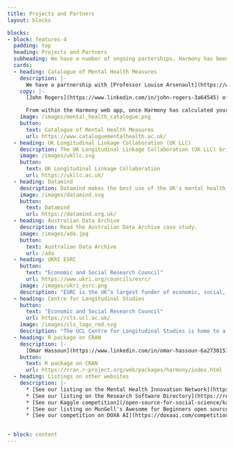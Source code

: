 ```yaml
---
title: Projects and Partners
layout: blocks

blocks:
- block: features-4
  padding: top
  heading: Projects and Partners
  subheading: We have a number of ongoing parterships. Harmony has been funded by the Economic and Social Research Council (ESRC) and by Wellcome as part of the Wellcome Data Prize in Mental Health.
  cards: 
  - heading: Catalogue of Mental Health Measures
    description: |-
      We have a partnership with [Professor Louise Arsenault](https://www.kcl.ac.uk/people/louise-arseneault) at the [Catalogue of Mental Health Measures](https://www.cataloguementalhealth.ac.uk/).
    copy: |- 
      [John Rogers](https://www.linkedin.com/in/john-rogers-3a64545) of [Delosis](https://www.delosis.com/), who developed the Catalogue of Mental Health Measures, is working on Harmony on software development.

      From within the Harmony web app, once Harmony has calculated your matches, you can click the Mental Health Catalogue logo to search for studies using a particular instrument. We are working on a bidirectional integration with the Mental Health Catalogue.
    image: /images/mental_health_catalogue.png
    button:
      text: Catalogue of Mental Health Measures
      url: https://www.cataloguementalhealth.ac.uk/
  - heading: UK Longitudinal Linkage Collaboration (UK LLC)
    description: The UK Longitudinal Linkage Collaboration (UK LLC) brings together information from longitudinal study volunteers with their routine records. 
    image: /images/ukllc.svg
    button:
      text: UK Longitudinal Linkage Collaboration
      url: https://ukllc.ac.uk/
  - heading: Datamind
    description: Datamind makes the best use of the UK's mental health data by enabling coordinated research with the ultimate aim of improving people's lives.
    image: /images/datamind.svg
    button:
      text: Datamind
      url: https://datamind.org.uk/
  - heading: Australian Data Archive
    description: Read the Australian Data Archive case study.
    image: /images/ada.jpg
    button:
      text: Australian Data Archive
      url: /ada
  - heading: UKRI ESRC
    button:
      text: "Economic and Social Research Council"
      url: https://www.ukri.org/councils/esrc/
    image: /images/ukri_esrc.png
    description: "ESRC is the UK’s largest funder of economic, social, behavioural and human data science. ESRC has funded Harmony from 2024 to 2025."
  - heading: Centre for Longitudinal Studies
    button:
      text: "Economic and Social Research Council"
      url: https://cls.ucl.ac.uk/
    image: /images/cls_logo_red.svg
    description: "The UCL Centre for Longitudinal Studies is home to a unique series of UK national cohort studies, with studies following the lives of multiple generations of people. CLS conducts cutting-edge scientific research and generates policy evidence to improve lives."
  - heading: R package on CRAN
    description: |-
      [Omar Hassoun](https://www.linkedin.com/in/omar-hassoun-6a2730157/) has worked on the R package on CRAN.
    button:
      text: R package on CRAN
      url: https://cran.r-project.org/web/packages/harmony/index.html
  - heading: Listings on other websites
    description: |-
      * [See our listing on the Mental Health Innovation Network](https://www.mhinnovation.net/resources/harmony)
      * [See our listing on the Research Software Directory](https://research-software-directory.org/software/harmony)
      * [See our Kaggle competition](/open-source-for-social-science/kaggle/)
      * [See our listing on MunGell's Awesome for Beginners open source projects](https://github.com/MunGell/awesome-for-beginners?tab=readme-ov-file#python)
      * [See our competition on DOXA AI](https://doxaai.com/competition/harmony-matching)
      

- block: content
---
```




